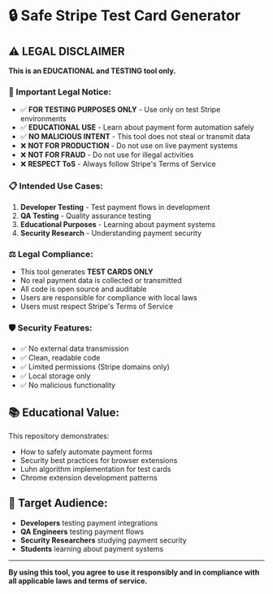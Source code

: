 # 🔒 Safe Stripe Test Card Generator

## ⚠️ LEGAL DISCLAIMER

**This is an EDUCATIONAL and TESTING tool only.**

### 🚨 Important Legal Notice:

- ✅ **FOR TESTING PURPOSES ONLY** - Use only on test Stripe environments
- ✅ **EDUCATIONAL USE** - Learn about payment form automation safely
- ✅ **NO MALICIOUS INTENT** - This tool does not steal or transmit data
- ❌ **NOT FOR PRODUCTION** - Do not use on live payment systems
- ❌ **NOT FOR FRAUD** - Do not use for illegal activities
- ❌ **RESPECT ToS** - Always follow Stripe's Terms of Service

### 📋 Intended Use Cases:

1. **Developer Testing** - Test payment flows in development
2. **QA Testing** - Quality assurance testing
3. **Educational Purposes** - Learning about payment systems
4. **Security Research** - Understanding payment security

### ⚖️ Legal Compliance:

- This tool generates **TEST CARDS ONLY**
- No real payment data is collected or transmitted
- All code is open source and auditable
- Users are responsible for compliance with local laws
- Users must respect Stripe's Terms of Service

### 🛡️ Security Features:

- ✅ No external data transmission
- ✅ Clean, readable code
- ✅ Limited permissions (Stripe domains only)
- ✅ Local storage only
- ✅ No malicious functionality

## 📚 Educational Value:

This repository demonstrates:
- How to safely automate payment forms
- Security best practices for browser extensions
- Luhn algorithm implementation for test cards
- Chrome extension development patterns

## 🎯 Target Audience:

- **Developers** testing payment integrations
- **QA Engineers** testing payment flows
- **Security Researchers** studying payment security
- **Students** learning about payment systems

---

**By using this tool, you agree to use it responsibly and in compliance with all applicable laws and terms of service.**

